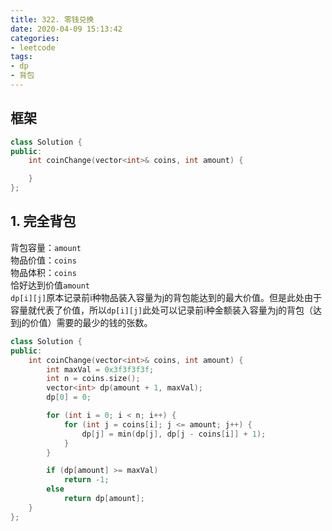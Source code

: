 ```yaml
---
title: 322. 零钱兑换
date: 2020-04-09 15:13:42
categories: 
- leetcode
tags: 
- dp
- 背包
---
```

## 框架
```cpp
class Solution {
public:
    int coinChange(vector<int>& coins, int amount) {

    }
};
```

## 1. 完全背包
背包容量：`amount`  
物品价值：`coins`  
物品体积：`coins`  
恰好达到价值`amount`  
`dp[i][j]`原本记录前i种物品装入容量为j的背包能达到的最大价值。但是此处由于容量就代表了价值，所以`dp[i][j]`此处可以记录前i种金额装入容量为j的背包（达到j的价值）需要的最少的钱的张数。  
```cpp
class Solution {
public:
    int coinChange(vector<int>& coins, int amount) {
        int maxVal = 0x3f3f3f3f;
        int n = coins.size();
        vector<int> dp(amount + 1, maxVal);
        dp[0] = 0;

        for (int i = 0; i < n; i++) {
            for (int j = coins[i]; j <= amount; j++) {
                dp[j] = min(dp[j], dp[j - coins[i]] + 1);
            }
        }

        if (dp[amount] >= maxVal)
            return -1;
        else
            return dp[amount];
    }
};
```
